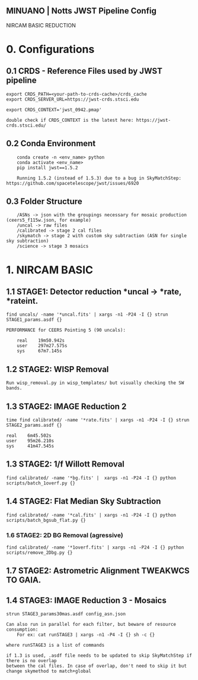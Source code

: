 ## MINUANO | Notts JWST Pipeline Config

NIRCAM BASIC REDUCTION

# 0. Configurations
    
## 0.1 CRDS - Reference Files used by JWST pipeline

    export CRDS_PATH=<your-path-to-crds-cache>/crds_cache
    export CRDS_SERVER_URL=https://jwst-crds.stsci.edu

    export CRDS_CONTEXT='jwst_0942.pmap'

    double check if CRDS_CONTEXT is the latest here: https://jwst-crds.stsci.edu/ 

## 0.2 Conda Environment

        conda create -n <env_name> python
        conda activate <env_name>
        pip install jwst==1.5.2

        Running 1.5.2 (instead of 1.5.3) due to a bug in SkyMatchStep: https://github.com/spacetelescope/jwst/issues/6920

## 0.3 Folder Structure
        /ASNs -> json with the groupings necessary for mosaic production (ceers5_f115w.json, for example)
        /uncal -> raw files
        /calibrated -> stage 2 cal files
        /skymatch -> stage 2 with custom sky subtraction (ASN for single sky subtraction)
        /science -> stage 3 mosaics

# 1. NIRCAM BASIC
 
## 1.1 STAGE1: Detector reduction *uncal -> *rate, *rateint. 

    find uncals/ -name '*uncal.fits' | xargs -n1 -P24 -I {} strun STAGE1_params.asdf {}

    PERFORMANCE for CEERS Pointing 5 (90 uncals):

        real    19m50.942s
        user    297m27.575s
        sys     67m7.145s


## 1.2 STAGE2: WISP Removal

    Run wisp_removal.py in wisp_templates/ but visually checking the SW bands.

## 1.3 STAGE2: IMAGE Reduction 2

    time find calibrated/ -name '*rate.fits' | xargs -n1 -P24 -I {} strun STAGE2_params.asdf {}

    real    6m45.502s
    user    95m26.210s
    sys     41m47.545s


## 1.3 STAGE2: 1/f Willott Removal

    find calibrated/ -name '*bg.fits' |  xargs -n1 -P24 -I {} python scripts/batch_1overf.py {}


## 1.4 STAGE2: Flat Median Sky Subtraction

    find calibrated/ -name '*cal.fits' | xargs -n1 -P24 -I {} python scripts/batch_bgsub_flat.py {}

### 1.6 STAGE2: 2D BG Removal (agressive)

    find calibrated/ -name '*1overf.fits' | xargs -n1 -P24 -I {} python scripts/remove_2Dbg.py {}

## 1.7 STAGE2: Astrometric Alignment TWEAKWCS TO GAIA.


## 1.4 STAGE3: IMAGE Reduction 3 - Mosaics

    strun STAGE3_params30mas.asdf config_asn.json

    Can also run in parallel for each filter, but beware of resource consumption:
        For ex: cat runSTAGE3 | xargs -n1 -P4 -I {} sh -c {}

    where runSTAGE3 is a list of commands

    if 1.3 is used, .asdf file needs to be updated to skip SkyMatchStep if there is no overlap
    between the cal files. In case of overlap, don't need to skip it but change skymethod to match+global
